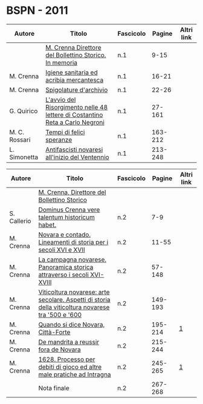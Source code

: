 # BSPN - 2011

| Autore        | Titolo                                                                                                                      | Fascicolo | Pagine  | Altri link |
|---------------|-----------------------------------------------------------------------------------------------------------------------------|-----------|---------|------------|
|               | [M. Crenna Direttore del Bollettino Storico. In memoria](http://www.ssno.it/BSPNo/bspn_2011-1.html#1)                       | n.1       | 9-15    |            |
| M. Crenna     | [Igiene sanitaria ed acribia mercantesca](http://www.ssno.it/BSPNo/bspn_2011-1.html#2)                                      | n.1       | 16-21   |            |
| M. Crenna     | [Spigolature d'archivio](http://www.ssno.it/BSPNo/bspn_2011-1.html#3)                                                       | n.1       | 22-26   |            |
| G. Quirico    | [L'avvio del Risorgimento nelle 48 lettere di Costantino Reta a Carlo Negroni](http://www.ssno.it/BSPNo/bspn_2011-1.html#4) | n.1       | 27-161  |            |
| M. C. Rossari | [Tempi di felici speranze](http://www.ssno.it/BSPNo/bspn_2011-1.html#5)                                                     | n.1       | 163-212 |            |
| L. Simonetta  | [Antifascisti novaresi all'inizio del Ventennio](http://www.ssno.it/BSPNo/bspn_2011-1.html#6)                               | n.1       | 213-248 |            |

| Autore      | Titolo                                                                                                                                           | Fascicolo | Pagine  | Altri link                                             |
|-------------|--------------------------------------------------------------------------------------------------------------------------------------------------|-----------|---------|--------------------------------------------------------|
|             | [M. Crenna, Direttore del Bollettino Storico](http://www.ssno.it/BSPNo/bspn_2011-2.html)                                                         |           |         |                                                        |
| S. Callerio | [Dominus Crenna vere talentum historicum habet.](http://www.ssno.it/BSPNo/bspn_2011-2.html)                                                      | n.2       | 7-9     |                                                        |
| M. Crenna   | [Novara e contado. Lineamenti di storia per i secoli XVI e XVII](http://www.ssno.it/BSPNo/bspn_2011-2.html#1)                                    | n.2       | 11-55   |                                                        |
| M. Crenna   | [La campagna novarese. Panoramica storica attraverso i secoli XVI-XVIII](http://www.ssno.it/BSPNo/bspn_2011-2.html#2)                            | n.2       | 57-148  |                                                        |
| M. Crenna   | [Viticoltura novarese: arte secolare. Aspetti di storia della viticoltura novarese tra '500 e '600](http://www.ssno.it/BSPNo/bspn_2011-2.html#3) | n.2       | 149-193 |                                                        |
| M. Crenna   | [Quando si dice Novara, Città-Forte](http://www.ssno.it/BSPNo/bspn_2011-2.html#4)                                                                | n.2       | 195-214 | [1](https://en.calameo.com/read/0047331281aedff264050) |
| M. Crenna   | [De mandrita a reussir fora de Novara](http://www.ssno.it/BSPNo/bspn_2011-2.html#5)                                                              | n.2       | 215-244 |                                                        |
| M. Crenna   | [1628. Processo per debiti di gioco ed altre male pratiche ad Intragna](http://www.ssno.it/BSPNo/bspn_2011-2.html#6)                             | n.2       | 245-265 | [1](https://en.calameo.com/read/0047331282e027bc0a636) |
|             | Nota finale                                                                                                                                      | n.2       | 267-268 |                                                        |
